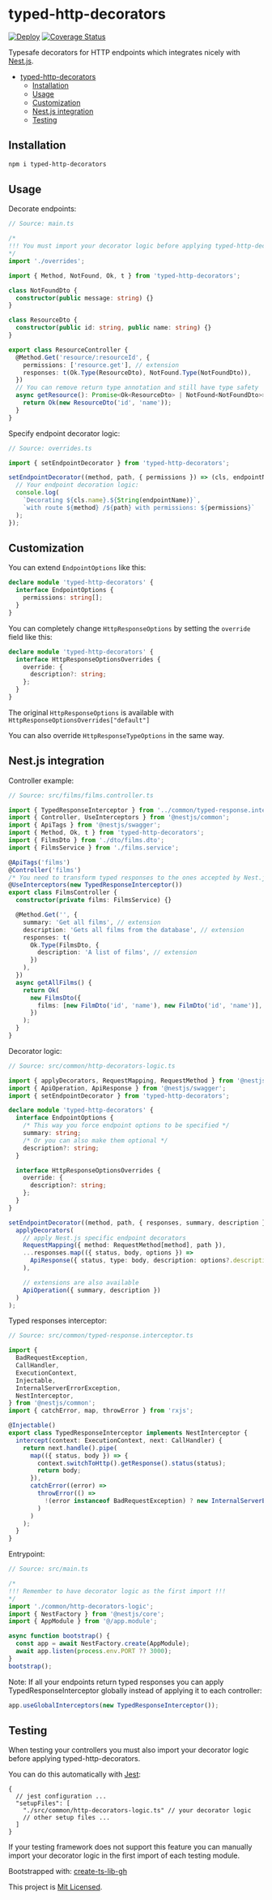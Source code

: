 # typed-http-decorators

[![Deploy](https://github.com/glebbash/typed-http-decorators/workflows/build/badge.svg)](https://github.com/glebbash/typed-http-decorators/actions)
[![Coverage Status](https://coveralls.io/repos/github/glebbash/typed-http-decorators/badge.svg?branch=master)](https://coveralls.io/github/glebbash/typed-http-decorators?branch=master)

Typesafe decorators for HTTP endpoints which integrates nicely with [Nest.js](https://nestjs.com).

- [typed-http-decorators](#typed-http-decorators)
  - [Installation](#installation)
  - [Usage](#usage)
  - [Customization](#customization)
  - [Nest.js integration](#nestjs-integration)
  - [Testing](#testing)

## Installation

```sh
npm i typed-http-decorators
```

## Usage

Decorate endpoints:

```ts
// Source: main.ts

/*
!!! You must import your decorator logic before applying typed-http-decorators !!!
*/
import './overrides';

import { Method, NotFound, Ok, t } from 'typed-http-decorators';

class NotFoundDto {
  constructor(public message: string) {}
}

class ResourceDto {
  constructor(public id: string, public name: string) {}
}

export class ResourceController {
  @Method.Get('resource/:resourceId', {
    permissions: ['resource.get'], // extension
    responses: t(Ok.Type(ResourceDto), NotFound.Type(NotFoundDto)),
  })
  // You can remove return type annotation and still have type safety
  async getResource(): Promise<Ok<ResourceDto> | NotFound<NotFoundDto>> {
    return Ok(new ResourceDto('id', 'name'));
  }
}
```

Specify endpoint decorator logic:

```ts
// Source: overrides.ts

import { setEndpointDecorator } from 'typed-http-decorators';

setEndpointDecorator((method, path, { permissions }) => (cls, endpointName) => {
  // Your endpoint decoration logic:
  console.log(
    `Decorating ${cls.name}.${String(endpointName)}`,
    `with route ${method} /${path} with permissions: ${permissions}`
  );
});
```

## Customization

You can extend `EndpointOptions` like this:

```ts
declare module 'typed-http-decorators' {
  interface EndpointOptions {
    permissions: string[];
  }
}
```

You can completely change `HttpResponseOptions` by setting the `override` field like this:

```ts
declare module 'typed-http-decorators' {
  interface HttpResponseOptionsOverrides {
    override: {
      description?: string;
    };
  }
}
```

The original `HttpResponseOptions` is available with `HttpResponseOptionsOverrides["default"]`

You can also override `HttpResponseTypeOptions` in the same way.

## Nest.js integration

Controller example:

```ts
// Source: src/films/films.controller.ts

import { TypedResponseInterceptor } from '../common/typed-response.interceptor';
import { Controller, UseInterceptors } from '@nestjs/common';
import { ApiTags } from '@nestjs/swagger';
import { Method, Ok, t } from 'typed-http-decorators';
import { FilmsDto } from './dto/films.dto';
import { FilmsService } from './films.service';

@ApiTags('films')
@Controller('films')
/* You need to transform typed responses to the ones accepted by Nest.js */
@UseInterceptors(new TypedResponseInterceptor())
export class FilmsController {
  constructor(private films: FilmsService) {}

  @Method.Get('', {
    summary: 'Get all films', // extension
    description: 'Gets all films from the database', // extension
    responses: t(
      Ok.Type(FilmsDto, {
        description: 'A list of films', // extension
      })
    ),
  })
  async getAllFilms() {
    return Ok(
      new FilmsDto({
        films: [new FilmDto('id', 'name'), new FilmDto('id', 'name')],
      })
    );
  }
}
```

Decorator logic:

```ts
// Source: src/common/http-decorators-logic.ts

import { applyDecorators, RequestMapping, RequestMethod } from '@nestjs/common';
import { ApiOperation, ApiResponse } from '@nestjs/swagger';
import { setEndpointDecorator } from 'typed-http-decorators';

declare module 'typed-http-decorators' {
  interface EndpointOptions {
    /* This way you force endpoint options to be specified */
    summary: string;
    /* Or you can also make them optional */
    description?: string;
  }

  interface HttpResponseOptionsOverrides {
    override: {
      description?: string;
    };
  }
}

setEndpointDecorator((method, path, { responses, summary, description }) =>
  applyDecorators(
    // apply Nest.js specific endpoint decorators
    RequestMapping({ method: RequestMethod[method], path }),
    ...responses.map(({ status, body, options }) =>
      ApiResponse({ status, type: body, description: options?.description })
    ),

    // extensions are also available
    ApiOperation({ summary, description })
  )
);
```

Typed responses interceptor:

```ts
// Source: src/common/typed-response.interceptor.ts

import {
  BadRequestException,
  CallHandler,
  ExecutionContext,
  Injectable,
  InternalServerErrorException,
  NestInterceptor,
} from '@nestjs/common';
import { catchError, map, throwError } from 'rxjs';

@Injectable()
export class TypedResponseInterceptor implements NestInterceptor {
  intercept(context: ExecutionContext, next: CallHandler) {
    return next.handle().pipe(
      map(({ status, body }) => {
        context.switchToHttp().getResponse().status(status);
        return body;
      }),
      catchError((error) =>
        throwError(() =>
          !(error instanceof BadRequestException) ? new InternalServerErrorException() : error
        )
      )
    );
  }
}
```

Entrypoint:

```ts
// Source: src/main.ts

/*
!!! Remember to have decorator logic as the first import !!!
*/
import './common/http-decorators-logic';
import { NestFactory } from '@nestjs/core';
import { AppModule } from '@/app.module';

async function bootstrap() {
  const app = await NestFactory.create(AppModule);
  await app.listen(process.env.PORT ?? 3000);
}
bootstrap();
```

Note: If all your endpoints return typed responses
you can apply TypedResponseInterceptor globally instead of applying it to each controller:

```ts
app.useGlobalInterceptors(new TypedResponseInterceptor());
```

## Testing

When testing your controllers you must also import your decorator logic before applying typed-http-decorators.

You can do this automatically with [Jest](https://jestjs.io/):

```jsonc
{
  // jest configuration ...
  "setupFiles": [
    "./src/common/http-decorators-logic.ts" // your decorator logic
    // other setup files ...
  ]
}
```

If your testing framework does not support this feature you can manually import your decorator logic in the first import of each testing module.

Bootstrapped with: [create-ts-lib-gh](https://github.com/glebbash/create-ts-lib-gh)

This project is [Mit Licensed](LICENSE).
